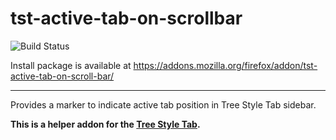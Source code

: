 # tst-active-tab-on-scrollbar

![Build Status](https://github.com/piroor/tst-active-tab-on-scrollbar/actions/workflows/main.yml/badge.svg?branch=trunk)

Install package is available at https://addons.mozilla.org/firefox/addon/tst-active-tab-on-scroll-bar/

----

Provides a marker to indicate active tab position in Tree Style Tab sidebar.

<strong>This is a helper addon for the <a href="https://addons.mozilla.org/firefox/addon/tree-style-tab/">Tree Style Tab</a>.</strong>
